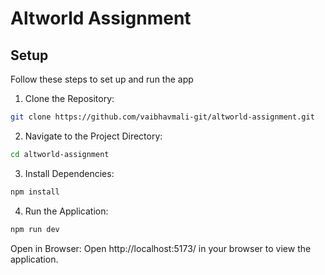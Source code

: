 # Altworld Assignment

## Setup

Follow these steps to set up and run the app

1. Clone the Repository:

```bash
git clone https://github.com/vaibhavmali-git/altworld-assignment.git
```

2. Navigate to the Project Directory:

```bash
cd altworld-assignment
```

3. Install Dependencies:

```bash
npm install
```

4. Run the Application:

```bash
npm run dev
```

Open in Browser:
Open http://localhost:5173/ in your browser to view the application.
